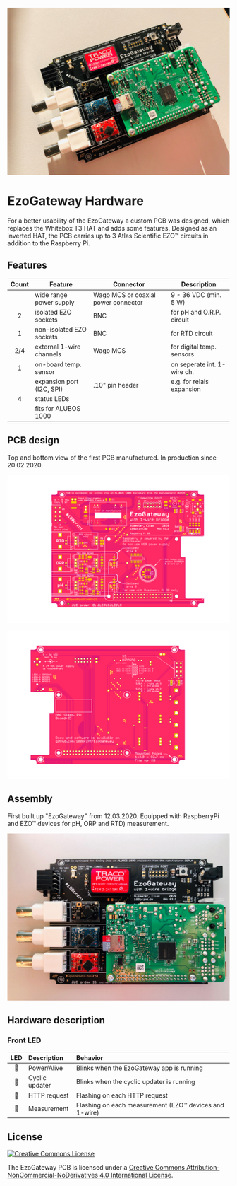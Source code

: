 ![EzoGateway PCB equipped with RaspberryPi and EZO™ devices (pH, ORP and RTD)](img/assembly_sn001_top2.jpg "EzoGateway PCB equipped with RaspberryPi and EZO™ devices (pH, ORP and RTD)")
# EzoGateway Hardware

For a better usability of the EzoGateway a custom PCB was designed, which replaces the Whitebox T3 HAT and adds some features. Designed as an inverted HAT, the PCB carries up to 3 Atlas Scientific EZO™ circuits in addition to the Raspberry Pi.

## Features

| Count | Feature                   | Connector                           | Description                 |
|:-----:|---------------------------|-------------------------------------|-----------------------------|
|       | wide range power supply   | Wago MCS or coaxial power connector | 9 - 36 VDC (min. 5 W)       |
| 2     | isolated EZO sockets      | BNC                                 | for pH and O.R.P. circuit   |
| 1     | non-isolated EZO sockets  | BNC                                 | for RTD circuit             |
| 2/4   | external 1-wire channels  | Wago MCS                            | for digital temp. sensors   |
| 1     | on-board temp. sensor     |                                     | on seperate int. 1-wire ch. |
|       | expansion port (I2C, SPI) | .10" pin header                     | e.g. for relais expansion   |
| 4     | status LEDs               |                                     |                             |
|       | fits for ALUBOS 1000      |                                     |                             |

## PCB design
Top and bottom view of the first PCB manufactured. In production since 20.02.2020.

![PCB of EzoGateway with 1-wire bridge (v01.1)](img/rpi_opc_v01.1_top_pink.png "PCB of EzoGateway with 1-wire bridge (v01.1)")

![PCB of EzoGateway with 1-wire bridge (v01.1)](img/rpi_opc_v01.1_bot_pink.png "PCB of EzoGateway with 1-wire bridge (v01.1)")

## Assembly
First built up "EzoGateway" from 12.03.2020. Equipped with RaspberryPi and EZO™ devices for pH, ORP and RTD) measurement.

![EzoGateway PCB equipped with RaspberryPi and EZO™ devices (pH, ORP and RTD)](img/assembly_sn001_top.jpg "EzoGateway PCB equipped with RaspberryPi and EZO™ devices (pH, ORP and RTD)")


## Hardware description

### Front LED

| LED          | Description    | Behavior                                               |
|:------------:|:---------------|:-------------------------------------------------------|
| :red_circle: | Power/Alive    | Blinks when the EzoGateway app is running              |
| :red_circle: | Cyclic updater | Blinks when the cyclic updater is running              |
| :red_circle: | HTTP request   | Flashing on each HTTP request                          |
| :red_circle: | Measurement    | Flashing on each measurement (EZO™ devices and 1-wire) |

  
## License
[![Creative Commons License](https://i.creativecommons.org/l/by-nc-nd/4.0/88x31.png "Creative Commons License")](http://creativecommons.org/licenses/by-nc-nd/4.0/)

The EzoGateway PCB is licensed under a [Creative Commons Attribution-NonCommercial-NoDerivatives 4.0 International License](http://creativecommons.org/licenses/by-nc-nd/4.0/).
